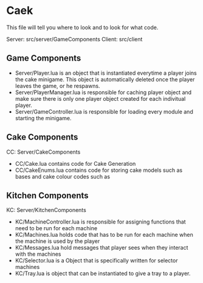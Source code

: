 # Caek

This file will tell you where to look and to look for what code.

Server: src/server/GameComponents
Client: src/client

## Game Components

- Server/Player.lua is an object that is instantiated everytime a player joins the cake minigame. This object is automatically deleted once the player leaves the game, or he respawns.
- Server/PlayerManager.lua is responsible for caching player object and make sure there is only one player object created for each indivitual player.
- Server/GameController.lua is responsible for loading every module and starting the minigame. 

## Cake Components

CC: Server/CakeComponents

- CC/Cake.lua contains code for Cake Generation
- CC/CakeEnums.lua contains code for storing cake models such as bases and cake colour codes such as 

## Kitchen Components

KC: Server/KitchenComponents

- KC/MachineController.lua is responsible for assigning functions that need to be run for each machine
- KC/Machines.lua holds code that has to be run for each machine when the machine is used by the player
- KC/Messages.lua hold messages that player sees when they interact with the machines
- KC/Selector.lua is a Object that is specifically written for selector machines
- KC/Tray.lua is object that can be instantiated to give a tray to a player.


